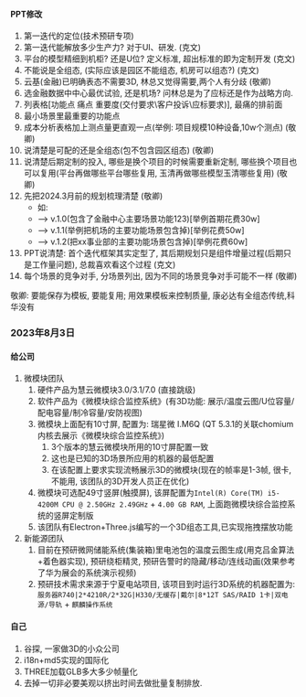 #### PPT修改
1. 第一迭代的定位(技术预研专项)
2. 第一迭代能解放多少生产力?  对于UI、研发. (克文)
3. 平台的模型精细到机柜? 还是U位? 定义标准, 超出标准的即为定制开发 (克文)
4. 不能说是全组态, (实际应该是园区不能组态, 机房可以组态?)  (克文)
5. 云基(金融)已明确表态不需要3D, 林总又觉得需要,两个人有分歧  (敬卿)
6. 选金融数据中中心最优试验, 还是机场? 问林总是为了应标还是作为战略方向.
7. 列表格[功能点 痛点 重要度(交付要求\客户投诉\应标要求)], 最痛的排前面
8. 最小场景里最重要的功能点
9. 成本分析表格加上测点量更直观一点(举例: 项目规模10种设备,10w个测点)  (敬卿)
10. 说清楚是可配的还是全组态(包不包含园区组态) (敬卿)
11. 说清楚后期定制的投入, 哪些是换个项目的时候需要重新定制, 哪些换个项目也可以复用(平台再做哪些平台哪些复用, 玉清再做哪些模型玉清哪些复用) (敬卿)
12. 先把2024.3月前的规划梳理清楚 (敬卿)
	- 如: 
	- --> v.1.0(包含了金融中心主要场景功能123)[举例首期花费30w] 
	- --> v.1.1(举例把机场的主要功能场景包含掉)[举例花费50w] 
	- --> v.1.2(把xx事业部的主要功能场景包含掉)[举例花费60w]
14. PPT说清楚: 首个迭代框架其实定型了, 其后期规划只是组件增量过程(后期只是工作量问题), 总裁喜欢看这个过程 (克文)
15. 每个场景的竞争对手, 分场景列出, 因为不同的场景竞争对手可能不一样 (敬卿)


敬卿: 要能保存为模板, 要能复用; 用效果模板来控制质量, 康必达有全组态传统,科华没有



### 2023年8月3日
#### 给公司
1. 微模块团队
	1. 硬件产品为慧云微模块3.0/3.1/7.0 (直接跳级)
	2. 软件产品为《微模块综合监控系统》(有3D功能: 展示/温度云图/U位容量/配电容量/制冷容量/安防视图)
	3. 微模块上面配有10寸屏, 配置为: 瑞星微 I.M6Q (QT 5.3.1的关联chomium内核去展示《微模块综合监控系统》)
		1. 3个版本的慧云微模块所用的10寸屏配置一致
		2. 这也是已知的3D场景所应用的机器的最低配置
		3. 在该配置上要求实现流畅展示3D的微模块(现在的帧率是1-3帧, 很卡, 不能用, 该团队的3D开发人员正在优化)
	4. 微模块可选配49寸竖屏(触摸屏), 该屏配置为`Intel(R) Core(TM) i5-4200M CPU @ 2.50GHz 2.49GHz` + `4.00 GB RAM`, 上面跑微模块综合监控系统的竖屏定制版
	5. 该团队有Electron+Three.js编写的一个3D组态工具,已实现拖拽摆放功能
2. 新能源团队
	1. 目前在预研微网储能系统(集装箱)里电池包的温度云图生成(用克吕金算法+着色器实现), 预研绕柜精灵, 预研告警时的隐藏/移动/连线动画(效果参考了华为展会的系统演示视频)
	2. 预研技术需求来源于宁夏电站项目, 该项目到时运行3D系统的机器配置为: `服务器R740|2*4210R/2*32G|H330/无缓存|戴尔|8*12T SAS/RAID 1卡|双电源/导轨` + `麒麟操作系统` 
#### 自己
1. 谷探, 一家做3D的小众公司
2. i18n+md5实现的国际化
3. THREE加载GLB多大多少帧量化
4. 去掉一切非必要美观以挤出时间去做批量复制排放.